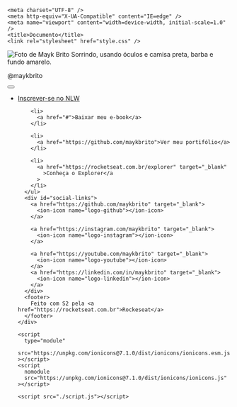 <!DOCTYPE html>
<html lang="pt-br">
  <head>
    <link rel="preconnect" href="https://fonts.googleapis.com" />
    <link rel="preconnect" href="https://fonts.gstatic.com" crossorigin />
    <link
      href="https://fonts.googleapis.com/css2?family=Inter:wght@400;500&display=swap"
      rel="stylesheet"
    />

    <meta charset="UTF-8" />
    <meta http-equiv="X-UA-Compatible" content="IE=edge" />
    <meta name="viewport" content="width=device-width, initial-scale=1.0" />
    <title>Documento</title>
    <link rel="stylesheet" href="style.css" />
  </head>
  <body>
    <div id="container">
      <div id="profile">
        <img
          src="./assets/avatar.png"
          alt="Foto de Mayk Brito Sorrindo, usando óculos e camisa preta, barba e fundo amarelo."
        />
        <p>@maykbrito</p>
      </div>
      <div id="switch" onclick="toggleMode()">
        <button></button>
        <span></span>
      </div>
      <ul>
        <li>
          <a href="#">Inscrever-se no NLW</a>
        </li>

        <li>
          <a href="#">Baixar meu e-book</a>
        </li>

        <li>
          <a href="https://github.com/maykbrito">Ver meu portifólio</a>
        </li>

        <li>
          <a href="https://rocketseat.com.br/explorer" target="_blank"
            >Conheça o Explorer</a
          >
        </li>
      </ul>
      <div id="social-links">
        <a href="https://github.com/maykbrito" target="_blank">
          <ion-icon name="logo-github"></ion-icon>
        </a>

        <a href="https://instagram.com/maykbrito" target="_blank">
          <ion-icon name="logo-instagram"></ion-icon>
        </a>

        <a href="https://youtube.com/maykbrito" target="_blank">
          <ion-icon name="logo-youtube"></ion-icon>
        </a>
        <a href="https://linkedin.com/in/maykbrito" target="_blank">
          <ion-icon name="logo-linkedin"></ion-icon>
        </a>
      </div>
      <footer>
        Feito com S2 pela <a href="https://rocketseat.com.br">Rockeseat</a>
      </footer>
    </div>

    <script
      type="module"
      src="https://unpkg.com/ionicons@7.1.0/dist/ionicons/ionicons.esm.js"
    ></script>
    <script
      nomodule
      src="https://unpkg.com/ionicons@7.1.0/dist/ionicons/ionicons.js"
    ></script>

    <script src="./script.js"></script>
  </body>
</html>

